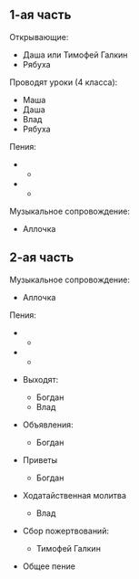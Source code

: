 
## 1-ая часть

Открывающие:
- Даша или Тимофей Галкин
- Рябуха

Проводят уроки (4 класса):
- Маша
- Даша
- Влад
- Рябуха

Пения:
- -
- -

Музыкальное сопровождение: 
- Аллочка

## 2-ая часть

Музыкальное сопровождение:
- Аллочка

Пения:
- -
- -

- Выходят:
	- Богдан
	- Влад
- Объявления:
	- Богдан
- Приветы
	- Богдан
- Ходатайственная молитва
	- Влад
- Сбор пожертвований:
	- Тимофей Галкин
- Общее пение